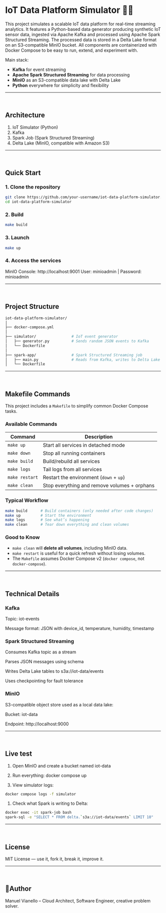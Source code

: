 # IoT Data Platform Simulator 🚀📡

This project simulates a scalable IoT data platform for real-time streaming analytics. It features a Python-based data generator producing synthetic IoT sensor data, ingested via Apache Kafka and processed using Apache Spark Structured Streaming. The processed data is stored in a Delta Lake format on an S3-compatible MinIO bucket. All components are containerized with Docker Compose to be easy to run, extend, and experiment with.

Main stack:

- **Kafka** for event streaming
- **Apache Spark Structured Streaming** for data processing
- **MinIO** as an S3-compatible data lake with Delta Lake
- **Python** everywhere for simplicity and flexibility

---

<br>

## Architecture

1. IoT Simulator (Python)
1. Kafka
1. Spark Job (Spark Structured Streaming)
1. Delta Lake (MinIO, compatible with Amazon S3)

---

<br>

## Quick Start

### 1. Clone the repository

```bash
git clone https://github.com/your-username/iot-data-platform-simulator.git
cd iot-data-platform-simulator
```

### 2. Build

```bash
make build
```

### 3. Launch

```bash
make up
```

### 4. Access the services

MinIO Console: http://localhost:9001
User: minioadmin | Password: minioadmin

---

<br>

## Project Structure

```graphql
iot-data-platform-simulator/
│
├── docker-compose.yml
│
├── simulator/                # IoT event generator
│   ├── generator.py          # Sends random JSON events to Kafka
│   └── Dockerfile
│
├── spark-app/                # Spark Structured Streaming job
│   ├── main.py               # Reads from Kafka, writes to Delta Lake
│   └── Dockerfile
```

---

<br>

## Makefile Commands

This project includes a `Makefile` to simplify common Docker Compose tasks.

### Available Commands

| Command        | Description                                  |
| -------------- | -------------------------------------------- |
| `make up`      | Start all services in detached mode          |
| `make down`    | Stop all running containers                  |
| `make build`   | Build/rebuild all services                   |
| `make logs`    | Tail logs from all services                  |
| `make restart` | Restart the environment (`down` + `up`)      |
| `make clean`   | Stop everything and remove volumes + orphans |

### Typical Workflow

```bash
make build      # Build containers (only needed after code changes)
make up         # Start the environment
make logs       # See what’s happening
make clean      # Tear down everything and clean volumes
```

### Good to Know

- `make clean` will **delete all volumes**, including MinIO data.
- `make restart` is useful for a quick refresh without losing volumes.
- The `Makefile` assumes Docker Compose v2 (`docker compose`, not `docker-compose`).

---

<br>

## Technical Details

### Kafka

Topic: iot-events

Message format: JSON with device_id, temperature, humidity, timestamp

### Spark Structured Streaming

Consumes Kafka topic as a stream

Parses JSON messages using schema

Writes Delta Lake tables to s3a://iot-data/events

Uses checkpointing for fault tolerance

### MinIO

S3-compatible object store used as a local data lake:

Bucket: iot-data

Endpoint: http://localhost:9000

---

<br>

## Live test

1. Open MinIO and create a bucket named iot-data

1. Run everything: docker compose up

1. View simulator logs:

```bash
docker compose logs -f simulator
```

1. Check what Spark is writing to Delta:

```bash
docker exec -it spark-job bash
spark-sql -e "SELECT * FROM delta.`s3a://iot-data/events` LIMIT 10"
```

---

<br>

## License

MIT License — use it, fork it, break it, improve it.

---

<br>

## 👨Author

Manuel Vianello – Cloud Architect, Software Engineer, creative problem solver.
